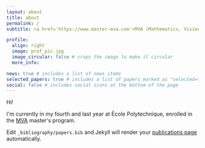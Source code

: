 ```yaml
---
layout: about
title: about
permalink: /
subtitle: <a href='https://www.master-mva.com'>MVA (Mathematics, Vision, Learning) </a> | École Polytechnique (X21)

profile:
  align: right
  image: prof_pic.jpg
  image_circular: false # crops the image to make it circular
  more_info:

news: true # includes a list of news items
selected_papers: true # includes a list of papers marked as "selected={true}"
social: false # includes social icons at the bottom of the page
---
```

Hi!

I'm currently in my fourth and last year at École Polytechnique, enrolled in the [MVA](https://www.master-mva.com) master's program. 

Edit `_bibliography/papers.bib` and Jekyll will render your [publications page](/al-folio/publications/) automatically.
